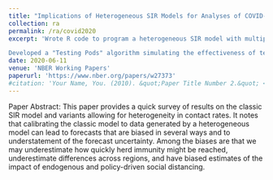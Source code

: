 ```yaml
---
title: "Implications of Heterogeneous SIR Models for Analyses of COVID-19"
collection: ra
permalink: /ra/covid2020
excerpt: 'Wrote R code to program a heterogeneous SIR model with multipopulations differing in their "activity" levels. Model versions include uniform matching and homophilic matching behaviors; I also produced relevant graphs with ggplot2. <br/> 

Developed a "Testing Pods" algorithm simulating the effectiveness of testing procedures with a realistic model of disease progression. The program is written in R and simulates, in continuous time, the evolution of a disease outbreak that starts with a single infected individual, keeping track of an ever increasing population of affected individuals that that has N members at each t. <br/><img src="/images/34-1.png">'
date: 2020-06-11
venue: 'NBER Working Papers'
paperurl: 'https://www.nber.org/papers/w27373'
#citation: 'Your Name, You. (2010). &quot;Paper Title Number 2.&quot; <i>Journal 1</i>. 1(2).'
---
```

Paper Abstract: This paper provides a quick survey of results on the classic SIR model and variants allowing for heterogeneity in contact rates. It notes that calibrating the classic model to data generated by a heterogeneous model can lead to forecasts that are biased in several ways and to understatement of the forecast uncertainty. Among the biases are that we may underestimate how quickly herd immunity might be reached, underestimate differences across regions, and have biased estimates of the impact of endogenous and policy-driven social distancing.
